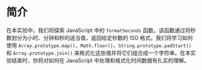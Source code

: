 # 简介

在本实验中，我们将探索 JavaScript 中的 `formatSeconds` 函数。该函数通过将秒数划分为小时、分钟和秒的适当值，返回给定秒数的 ISO 格式。我们将学习如何使用 `Array.prototype.map()`、`Math.floor()`、`String.prototype.padStart()` 和 `Array.prototype.join()` 来格式化这些值并将它们组合成一个字符串。在本实验结束时，你将对如何在 JavaScript 中处理和格式化时间数据有扎实的理解。
